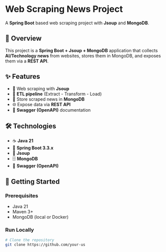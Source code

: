 # Web Scraping News Project  

A **Spring Boot** based web scraping project with **Jsoup** and **MongoDB**.  

## 📌 Overview  
This project is a **Spring Boot + Jsoup + MongoDB** application that collects **AI/Technology news** from websites, stores them in MongoDB, and exposes them via a **REST API**.  

## ✨ Features  
- 🔎 Web scraping with **Jsoup**  
- 🔄 **ETL pipeline** (Extract - Transform - Load)  
- 💾 Store scraped news in **MongoDB**  
- 🌐 Expose data via **REST API**  
- 📖 **Swagger (OpenAPI)** documentation  

## 🛠️ Technologies  
- ☕ **Java 21**  
- 🚀 **Spring Boot 3.3.x**  
- 📰 **Jsoup**  
- 🗄️ **MongoDB**  
- 📑 **Swagger (OpenAPI)**  

## 🚀 Getting Started  

### Prerequisites  
- Java 21  
- Maven 3+  
- MongoDB (local or Docker)  

### Run Locally  
```bash
# Clone the repository
git clone https://github.com/your-us

